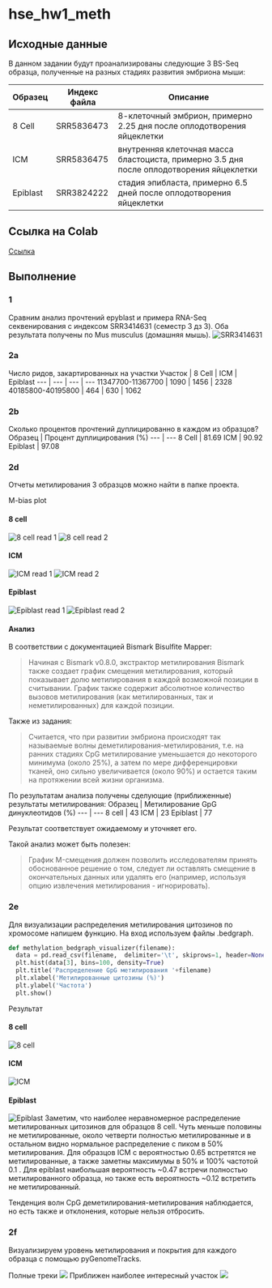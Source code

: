 # hse_hw1_meth

## Исходные данные

В данном задании будут проанализированы следующие 3 BS-Seq образца, полученные на разных стадиях развития эмбриона мыши:

Образец | Индекс файла | Описание
--- | --- | --- 
8 Cell | SRR5836473 | 8-клеточный эмбрион, примерно 2.25 дня после оплодотворения яйцеклетки
ICM | SRR5836475 | внутренняя клеточная масса бластоциста, примерно 3.5 дня после оплодотворения яйцеклетки
Epiblast | SRR3824222 | стадия эпибласта, примерно 6.5 дней после оплодотворения яйцеклетки

## Ссылка на Colab

[Ссылка](https://colab.research.google.com/drive/1CXUvfD5kTw2D6q5QcRZYvETQcW1kkbWL?usp=sharing)

## Выполнение

### 1
Сравним анализ прочтений epyblast и примера RNA-Seq секвенирования с индексом SRR3414631 (семестр 3 дз 3). Оба результата получены по Mus musculus (домашняя мышь).
![SRR3414631](https://github.com/ytken/hse_hw1_meth/blob/main/fastqc/ENA_SRR3414631.png) 



### 2а

Число ридов, закартированных на участки
Участок | 8 Cell | ICM | Epiblast
--- | --- | --- | ---
11347700-11367700 | 1090 | 1456 | 2328
40185800-40195800 | 464 | 630 | 1062

### 2b

Сколько процентов прочтений дуплицированно в каждом из образцов?
Образец | Процент дуплицирования (%)
--- | ---
8 Cell | 81.69
ICM | 90.92
Epiblast | 97.08

### 2d

Отчеты метилирования 3 образцов можно найти в папке проекта.

M-bias plot

#### 8 cell
![8 cell read 1](https://github.com/ytken/hse_hw1_meth/blob/main/img_bismark/8cell_read1.png) 
![8 cell read 2](https://github.com/ytken/hse_hw1_meth/blob/main/img_bismark/8cell_read2.png)
#### ICM
![ICM read 1](https://github.com/ytken/hse_hw1_meth/blob/main/img_bismark/ICM_read1.png) 
![ICM read 2](https://github.com/ytken/hse_hw1_meth/blob/main/img_bismark/ICM_read2.png)
#### Epiblast
![Epiblast read 1](https://github.com/ytken/hse_hw1_meth/blob/main/img_bismark/epiblast_read1.png) 
![Epiblast read 2](https://github.com/ytken/hse_hw1_meth/blob/main/img_bismark/epiblast_read2.png)
#### Анализ
В соответствии с документацией Bismark Bisulfite Mapper:
> Начиная с Bismark v0.8.0, экстрактор метилирования Bismark также создает график смещения метилирования, который
> показывает долю метилирования в каждой возможной позиции в считывании. График также содержит абсолютное количество 
> вызовов метилирования (как метилированных, так и неметилированных) для каждой позиции.

Также из задания:
>  Считается, что при развитии эмбриона происходят так называемые волны деметилирования-метилирования, т.е. на ранних 
>  стадиях CpG метилирование уменьшается до некоторого минимума (около 25%), а затем по мере дифференцировки тканей, оно 
>  сильно увеличивается (около 90%) и остается таким на протяжении всей жизни организма.

По результатам анализа получены сделующие (приближенные) результаты метилирования:
Образец | Метилирование GpG динуклеотидов (%)
--- | ---
8 cell | 43
ICM | 23
Epiblast | 77

Результат соответствует ожидаемому и уточняет его.

Такой анализ может быть полезен:
> График M-смещения должен позволить исследователям принять обоснованное решение о том, следует ли оставлять смещение в
> окончательных данных или удалять его (например, используя опцию извлечения метилирования - игнорировать).

### 2e
Для визуализации распределения метилирования цитозинов по хромосоме напишем функцию. На вход используем файлы .bedgraph.
```python
def methylation_bedgraph_visualizer(filename):
  data = pd.read_csv(filename,  delimiter='\t', skiprows=1, header=None)
  plt.hist(data[3], bins=100, density=True)
  plt.title('Распределение GpG метилирования '+filename)
  plt.xlabel('Метилированные цитозины (%)')
  plt.ylabel('Частота')
  plt.show()
```
Результат
#### 8 cell
![8 cell](https://github.com/ytken/hse_hw1_meth/blob/main/img_meth/meth_8cell.png) 
#### ICM
![ICM](https://github.com/ytken/hse_hw1_meth/blob/main/img_meth/meth_ICM.png) 
#### Epiblast
![Epiblast](https://github.com/ytken/hse_hw1_meth/blob/main/img_meth/meth_epiblast.png) 
Заметим, что наиболее неравномерное распределение метилированных цитозинов для образцов 8 cell. Чуть меньше половины не метилированные, 
около четверти полностью метилированные и в остальном видно нормальное распределение с пиком в 50% метилирования. Для образцов ICM с вероятностью 0.65 встретятся
не метилированные, а также заметны максимумы в 50% и 100% частотой 0.1 . Для epiblast наибольшая вероятность ~0.47 встречи полностью метилированного образца, но также
есть вероятность ~0.12 встретить не метилированный.

Тенденция волн CpG деметилирования-метилирования наблюдается, но есть также и отклонения, которые нельзя отбросить.

### 2f
Визуализируем уровень метилирования и покрытия для каждого образца с помощью pyGenomeTracks. 

Полные треки
![](https://github.com/ytken/hse_hw1_meth/blob/main/img_cov/image_cov.png) 
Приближен наиболее интересный участок
![](https://github.com/ytken/hse_hw1_meth/blob/main/img_cov/image_cov_enlarged.png) 
